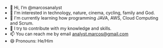 - 👋 Hi, I’m @marcosanalyst
- 👀 I'm interested in technology, nature, cinema, cycling, family and God.
- 🌱 I'm currently learning how programming JAVA, AWS, Cloud Computing and Scrum. 
- 💞️ I try to contribute with my knowledge and skills.
- 📫 You can reach me by email analyst.marcos@gmail.com
- 😄 Pronouns: He/Him


<!---
marcosanalyst/marcosanalyst is a ✨ special ✨ repository because its `README.md` (this file) appears on your GitHub profile.
You can click the Preview link to take a look at your changes.
--->
